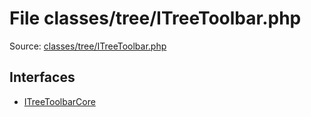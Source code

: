 File classes/tree/ITreeToolbar.php
=========

Source: [classes/tree/ITreeToolbar.php](https://github.com/PrestaShop/PrestaShop/blob/1.6.0.11/classes/tree/ITreeToolbar.php)

Interfaces
----------

* [ITreeToolbarCore](interface.ITreeToolbarCore.md)


